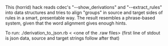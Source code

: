 This (horrid) hack reads cdec's "--show_derivations" and "--extract_rules" into
data structures  and tries to align "groups" in source and target sides
of rules in a smart, presentable way. The result resembles a phrase-based
system, given that the word alignment gives enough hints.

To run:
  ./derivation_to_json.rb < <one of the .raw files>
(first line of stdout is json data, source and target strings follow after that)

